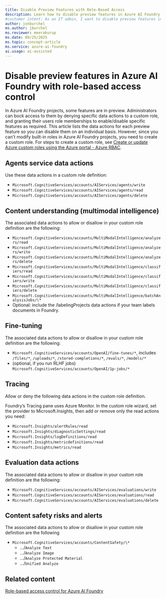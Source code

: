 ```yaml
---
title: Disable Preview Features with Role-Based Access
description: Learn how to disable preview features in Azure AI Foundry using role-based access control (RBAC). Create custom roles to manage feature access effectively.
#customer intent: As an IT admin, I want to disable preview features in Azure AI Foundry through role-based access control so that my organization complies with enterprise policies.
author: jonburchel
ms.author: jburchel
ms.reviewer: meerakurup
ms.date: 09/25/2025
ms.topic: concept-article
ms.service: azure-ai-foundry
ai.usage: ai-assisted
---
```


# Disable preview features in Azure AI Foundry with role-based access control

In Azure AI Foundry projects, some features are in preview. Administrators can bock access to them by denying specific data actions to a custom role, and granting their users role memberships to enable/disable specific features as required. This article lists the data actions for each preview feature so you can disable them on an individual basis. However, since you can't modify built-in roles in Azure AI Foundry projects, you need to create a custom role. For steps to create a custom role, see [Create or update Azure custom roles using the Azure portal - Azure RBAC](/azure/role-based-access-control/custom-roles-portal).

## Agents service data actions

Use these data actions in a custom role definition:

- `Microsoft.CognitiveServices/accounts/AIServices/agents/write`
- `Microsoft.CognitiveServices/accounts/AIServices/agents/read`
- `Microsoft.CognitiveServices/accounts/AIServices/agents/delete`

## Content understanding (multimodal intelligence)

The associated data actions to allow or disallow in your custom role
definition are the following:

- `Microsoft.CognitiveServices/accounts/MultiModalIntelligence/analyzers/read`
- `Microsoft.CognitiveServices/accounts/MultiModalIntelligence/analyzers/write`
- `Microsoft.CognitiveServices/accounts/MultiModalIntelligence/analyzers/delete`
- `Microsoft.CognitiveServices/accounts/MultiModalIntelligence/classifiers/read`
- `Microsoft.CognitiveServices/accounts/MultiModalIntelligence/classifiers/write`
- `Microsoft.CognitiveServices/accounts/MultiModalIntelligence/classifiers/delete`
- `Microsoft.CognitiveServices/accounts/MultiModalIntelligence/batchAnalysisJobs/\*`
- Optional: include the /labelingProjects data actions if your team labels documents in Foundry.

## Fine-tuning

The associated data actions to allow or disallow in your custom role
definition are the following:

- `Microsoft.CognitiveServices/accounts/OpenAI/fine-tunes/*`, includes `/files/*`, `/uploads/*`, `/stored-completions/*`, `/evals/*`, `/models/*`
- (optional, if you run RLHF jobs) `Microsoft.CognitiveServices/accounts/OpenAI/1p-jobs/*`

## Tracing

Allow or deny the following data actions in the custom role definition.

Foundry’s Tracing pane uses Azure Monitor. In the custom role wizard, set the provider to Microsoft.Insights, then add or remove only the read actions you need:

- `Microsoft.Insights/alertRules/read`
- `Microsoft.Insights/diagnosticSettings/read`
- `Microsoft.Insights/logDefinitions/read`
- `Microsoft.Insights/metricdefinitions/read`
- `Microsoft.Insights/metrics/read`

## Evaluation data actions

The associated data actions to allow or disallow in your custom role
definition are the following:

- `Microsoft.CognitiveServices/accounts/AIServices/evaluations/write`
- `Microsoft.CognitiveServices/accounts/AIServices/evaluations/read`
- `Microsoft.CognitiveServices/accounts/AIServices/evaluations/delete`

## Content safety risks and alerts

The associated data actions to allow or disallow in your custom role
definition are the following

- `Microsoft.CognitiveServices/accounts/ContentSafety/\*`
  - …/`Analyze Text`
  - …/`Analyze Image`
  - …/`Analyze Protected Material`
  - …/`Unified Analyze`

## Related content

[Role-based access control for Azure AI Foundry](rbac-azure-ai-foundry.md)
